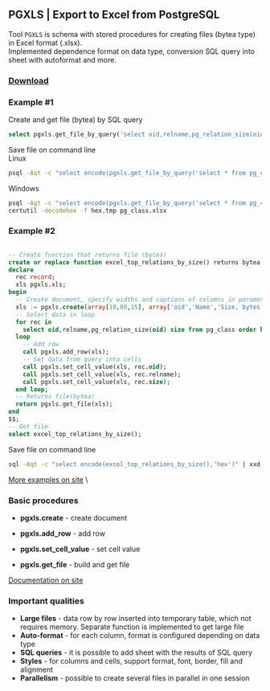## PGXLS | Export to Excel from PostgreSQL

Tool `PGXLS` is schema with stored procedures for creating files (bytea type) in Excel format (.xlsx).\
Implemented dependence format on data type, conversion SQL query into sheet with autoformat and more.

### [Download](https://pgxls.org/en/download/) ###

### Example #1 ###

Create and get file (bytea) by SQL query
```sql
select pgxls.get_file_by_query('select oid,relname,pg_relation_size(oid) from pg_class order by 3 desc limit 10');
```

Save file on command line\
Linux
```bash
psql -Aqt -c "select encode(pgxls.get_file_by_query('select * from pg_class'),'hex')" | xxd -r -ps > pg_class.xlsx
```

Windows
```cmd
psql -Aqt -c "select encode(pgxls.get_file_by_query('select * from pg_class'),'hex')" -o hex.tmp 
certutil -decodehex -f hex.tmp pg_class.xlsx
```

### Example #2 ###

```sql

-- Create function that returns file (bytea)
create or replace function excel_top_relations_by_size() returns bytea language plpgsql as $$
declare 
  rec record;
  xls pgxls.xls; 
begin
  -- Create document, specify widths and captions of columns in parameters
  xls := pgxls.create(array[10,80,15], array['oid','Name','Size, bytes']);
  -- Select data in loop
  for rec in
    select oid,relname,pg_relation_size(oid) size from pg_class order by 3 desc limit 10
  loop
    -- Add row
    call pgxls.add_row(xls);
    -- Set data from query into cells
    call pgxls.set_cell_value(xls, rec.oid); 
    call pgxls.set_cell_value(xls, rec.relname);
    call pgxls.set_cell_value(xls, rec.size);
  end loop;
  -- Returns file(bytea)
  return pgxls.get_file(xls); 
end
$$;
-- Get file
select excel_top_relations_by_size();

```

Save file on command line
```bash
sql -Aqt -c "select encode(excel_top_relations_by_size(),'hex')" | xxd -r -ps > top_relations_by_size.xlsx
```

[More examples on site](https://pgxls.org/en/#examples-full) \


### Basic procedures ###
  
*   **pgxls.create** - create document
  
*   **pgxls.add_row** - add row
  
*   **pgxls.set_cell_value** - set cell value
  
*   **pgxls.get_file** - build and get file

[Documentation on site](https://pgxls.org/en/documentation/)


### Important qualities ### 

*   **Large files** - data row by row inserted into temporary table, which not requires memory. Separate function is implemented to get large file
*   **Auto-format** - for each column, format is configured depending on data type
*   **SQL queries** - it is possible to add sheet with the results of SQL query
*   **Styles** - for columns and cells, support format, font, border, fill and alignment
*   **Parallelism** - possible to create several files in parallel in one session
